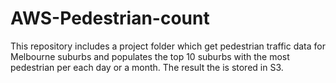 # AWS-Pedestrian-count
This repository includes a project folder which get pedestrian traffic data for Melbourne suburbs and populates the top 10 suburbs with the most pedestrian per each day or a month. The result the is stored in S3.

